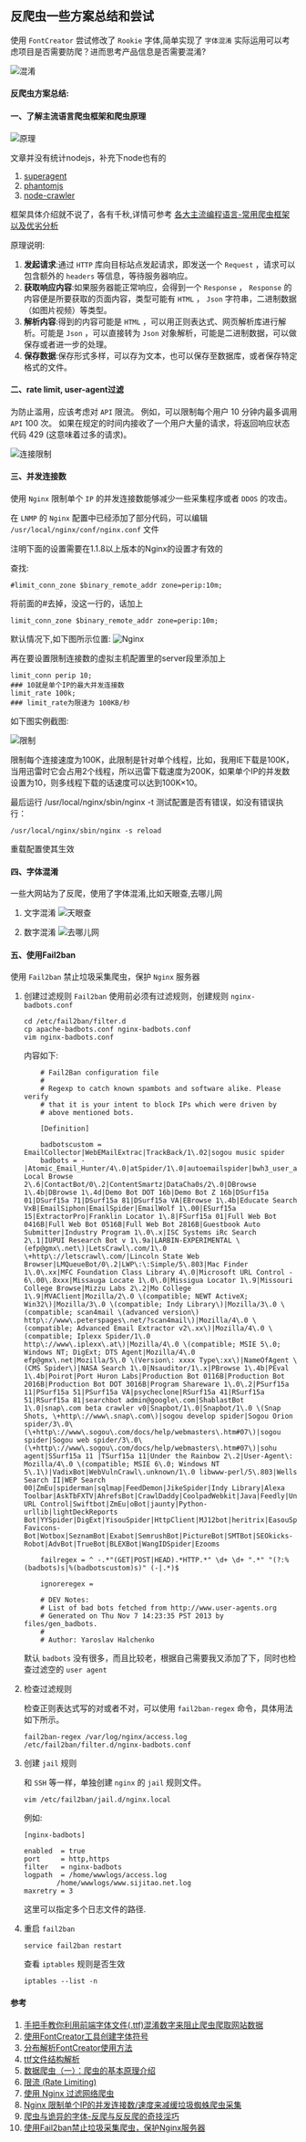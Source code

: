 ## 反爬虫一些方案总结和尝试
使用 `FontCreator` 尝试修改了 `Rookie` 字体,简单实现了 `字体混淆` 
实际运用可以考虑项目是否需要防爬？进而思考产品信息是否需要混淆?

![混淆](/images/linux/反爬虫一些方案总结和尝试/hunxiao.png)

#### 反爬虫方案总结:

#### 一、了解主流语言爬虫框架和爬虫原理

![原理](/images/linux/反爬虫一些方案总结和尝试/yuanli.jpg)

文章并没有统计nodejs，补充下node也有的

1. [superagent](https://github.com/visionmedia/superagent)
1. [phantomjs](http://phantomjs.org/)
1. [node-crawler](https://github.com/bda-research/node-crawler)

框架具体介绍就不说了，各有千秋,详情可参考
[各大主流编程语言-常用爬虫框架以及优劣分析](https://blog.csdn.net/gongbing798930123/article/details/79028549)

原理说明:
1. **发起请求**:通过 `HTTP` 库向目标站点发起请求，即发送一个 `Request` ，请求可以包含额外的 `headers` 等信息，等待服务器响应。
1. **获取响应内容**:如果服务器能正常响应，会得到一个 `Response` ，  `Response` 的内容便是所要获取的页面内容，类型可能有 `HTML` ， `Json` 字符串，二进制数据（如图片视频）等类型。
1. **解析内容**:得到的内容可能是 `HTML` ，可以用正则表达式、网页解析库进行解析。可能是 `Json` ，可以直接转为 `Json` 对象解析，可能是二进制数据，可以做保存或者进一步的处理。
1. **保存数据**:保存形式多样，可以存为文本，也可以保存至数据库，或者保存特定格式的文件。

#### 二、rate limit, user-agent过滤

为防止滥用，应该考虑对 `API` 限流。 例如，可以限制每个用户 10 分钟内最多调用 `API` 100 次。 如果在规定的时间内接收了一个用户大量的请求，将返回响应状态代码 429 (这意味着过多的请求)。

![连接限制](/images/linux/反爬虫一些方案总结和尝试/rateLimit.png)

#### 三、并发连接数

使用 `Nginx` 限制单个 `IP` 的并发连接数能够减少一些采集程序或者 `DDOS` 的攻击。

在 `LNMP` 的 `Nginx` 配置中已经添加了部分代码，可以编辑 `/usr/local/nginx/conf/nginx.conf` 文件

注明下面的设置需要在1.1.8以上版本的Nginx的设置才有效的

查找: 

```SHELL
#limit_conn_zone $binary_remote_addr zone=perip:10m;
```

将前面的#去掉，没这一行的，话加上

```SHELL
limit_conn_zone $binary_remote_addr zone=perip:10m;
```

默认情况下,如下图所示位置:
![Nginx](/images/linux/反爬虫一些方案总结和尝试/nginx.png)

再在要设置限制连接数的虚拟主机配置里的server段里添加上

```SHELL
limit_conn perip 10;
### 10就是单个IP的最大并发连接数
limit_rate 100k;
### limit_rate为限速为 100KB/秒
```

如下图实例截图:

![限制](/images/linux/反爬虫一些方案总结和尝试/ipLimit.png)

限制每个连接速度为100K，此限制是针对单个线程，比如，我用IE下载是100K，当用迅雷时它会占用2个线程，所以迅雷下载速度为200K，如果单个IP的并发数设置为10，则多线程下载的话速度可以达到100K×10。

最后运行 /usr/local/nginx/sbin/nginx -t 测试配置是否有错误，如没有错误执行：

```SHELL
/usr/local/nginx/sbin/nginx -s reload
```

重载配置使其生效

#### 四、字体混淆

一些大网站为了反爬，使用了字体混淆,比如天眼查,去哪儿网

1. 文字混淆
![天眼查](/images/linux/反爬虫一些方案总结和尝试/tianYanCha.png)

1. 数字混淆
![去哪儿网](/images/linux/反爬虫一些方案总结和尝试/qunaer.jpg)

#### 五、使用Fail2ban
使用 `Fail2ban` 禁止垃圾采集爬虫，保护 `Nginx` 服务器

1. 创建过滤规则
    `Fail2ban` 使用前必须有过滤规则，创建规则 `nginx-badbots.conf`

    ```SHELL
    cd /etc/fail2ban/filter.d
    cp apache-badbots.conf nginx-badbots.conf
    vim nginx-badbots.conf
    ```

    内容如下:

    ```SHELL
        # Fail2Ban configuration file
        #
        # Regexp to catch known spambots and software alike. Please verify
        # that it is your intent to block IPs which were driven by
        # above mentioned bots.

        [Definition]

        badbotscustom = EmailCollector|WebEMailExtrac|TrackBack/1\.02|sogou music spider
        badbots = -|Atomic_Email_Hunter/4\.0|atSpider/1\.0|autoemailspider|bwh3_user_agent|China Local Browse 2\.6|ContactBot/0\.2|ContentSmartz|DataCha0s/2\.0|DBrowse 1\.4b|DBrowse 1\.4d|Demo Bot DOT 16b|Demo Bot Z 16b|DSurf15a 01|DSurf15a 71|DSurf15a 81|DSurf15a VA|EBrowse 1\.4b|Educate Search VxB|EmailSiphon|EmailSpider|EmailWolf 1\.00|ESurf15a 15|ExtractorPro|Franklin Locator 1\.8|FSurf15a 01|Full Web Bot 0416B|Full Web Bot 0516B|Full Web Bot 2816B|Guestbook Auto Submitter|Industry Program 1\.0\.x|ISC Systems iRc Search 2\.1|IUPUI Research Bot v 1\.9a|LARBIN-EXPERIMENTAL \(efp@gmx\.net\)|LetsCrawl\.com/1\.0 \+http\://letscrawl\.com/|Lincoln State Web Browser|LMQueueBot/0\.2|LWP\:\:Simple/5\.803|Mac Finder 1\.0\.xx|MFC Foundation Class Library 4\.0|Microsoft URL Control - 6\.00\.8xxx|Missauga Locate 1\.0\.0|Missigua Locator 1\.9|Missouri College Browse|Mizzu Labs 2\.2|Mo College 1\.9|MVAClient|Mozilla/2\.0 \(compatible; NEWT ActiveX; Win32\)|Mozilla/3\.0 \(compatible; Indy Library\)|Mozilla/3\.0 \(compatible; scan4mail \(advanced version\) http\://www\.peterspages\.net/?scan4mail\)|Mozilla/4\.0 \(compatible; Advanced Email Extractor v2\.xx\)|Mozilla/4\.0 \(compatible; Iplexx Spider/1\.0 http\://www\.iplexx\.at\)|Mozilla/4\.0 \(compatible; MSIE 5\.0; Windows NT; DigExt; DTS Agent|Mozilla/4\.0 efp@gmx\.net|Mozilla/5\.0 \(Version\: xxxx Type\:xx\)|NameOfAgent \(CMS Spider\)|NASA Search 1\.0|Nsauditor/1\.x|PBrowse 1\.4b|PEval 1\.4b|Poirot|Port Huron Labs|Production Bot 0116B|Production Bot 2016B|Production Bot DOT 3016B|Program Shareware 1\.0\.2|PSurf15a 11|PSurf15a 51|PSurf15a VA|psycheclone|RSurf15a 41|RSurf15a 51|RSurf15a 81|searchbot admin@google\.com|ShablastBot 1\.0|snap\.com beta crawler v0|Snapbot/1\.0|Snapbot/1\.0 \(Snap Shots, \+http\://www\.snap\.com\)|sogou develop spider|Sogou Orion spider/3\.0\(\+http\://www\.sogou\.com/docs/help/webmasters\.htm#07\)|sogou spider|Sogou web spider/3\.0\(\+http\://www\.sogou\.com/docs/help/webmasters\.htm#07\)|sohu agent|SSurf15a 11 |TSurf15a 11|Under the Rainbow 2\.2|User-Agent\: Mozilla/4\.0 \(compatible; MSIE 6\.0; Windows NT 5\.1\)|VadixBot|WebVulnCrawl\.unknown/1\.0 libwww-perl/5\.803|Wells Search II|WEP Search 00|ZmEu|spiderman|sqlmap|FeedDemon|JikeSpider|Indy Library|Alexa Toolbar|AskTbFXTV|AhrefsBot|CrawlDaddy|CoolpadWebkit|Java|Feedly|UniversalFeedParser|ApacheBench|Microsoft URL Control|Swiftbot|ZmEu|oBot|jaunty|Python-urllib|lightDeckReports Bot|YYSpider|DigExt|YisouSpider|HttpClient|MJ12bot|heritrix|EasouSpider|LinkpadBot|YandexBot|RU_Bot|200PleaseBot|DuckDuckGo-Favicons-Bot|Wotbox|SeznamBot|Exabot|SemrushBot|PictureBot|SMTBot|SEOkicks-Robot|AdvBot|TrueBot|BLEXBot|WangIDSpider|Ezooms

        failregex = ^ -.*"(GET|POST|HEAD).*HTTP.*" \d+ \d+ ".*" "(?:%(badbots)s|%(badbotscustom)s)" (-|.*)$

        ignoreregex =

        # DEV Notes:
        # List of bad bots fetched from http://www.user-agents.org
        # Generated on Thu Nov 7 14:23:35 PST 2013 by files/gen_badbots.
        #
        # Author: Yaroslav Halchenko
    ```

    默认 `badbots` 没有很多，而且比较老，根据自己需要我又添加了下，同时也检查过滤空的 `user agent`

1. 检查过滤规则

    检查正则表达式写的对或者不对，可以使用 `fail2ban-regex` 命令，具体用法如下所示。

    ```SHELL
    fail2ban-regex /var/log/nginx/access.log /etc/fail2ban/filter.d/nginx-badbots.conf
    ```

1. 创建 `jail` 规则

    和 `SSH` 等一样，单独创建 `nginx` 的 `jail` 规则文件。

    ```SHELL
    vim /etc/fail2ban/jail.d/nginx.local
    ```

    例如:

    ```SHELL
    [nginx-badbots]

    enabled  = true
    port     = http,https
    filter   = nginx-badbots
    logpath  = /home/wwwlogs/access.log
            /home/wwwlogs/www.sijitao.net.log
    maxretry = 3
    ```

    这里可以指定多个日志文件的路径.

1. 重启 `fail2ban`

    ```SHELL
    service fail2ban restart
    ```

    查看 `iptables` 规则是否生效

    ```SHELL
    iptables --list -n
    ```


#### 参考
1. [手把手教你利用前端字体文件(.ttf)混淆数字来阻止爬虫爬取网站数据](https://blog.csdn.net/qq_37540004/article/details/78864713)
1. [使用FontCreator工具创建字体符号](https://blog.csdn.net/nj198624/article/details/8160460)
1. [分布解析FontCreator使用方法](http://jc.zhaozi.cn/FontCreator/20141025/8632.html)
1. [ttf文件结构解析](https://www.cnblogs.com/sjhrun2001/archive/2010/01/19/1651274.html)
1. [数据爬虫（一）：爬虫的基本原理介绍](https://blog.csdn.net/byweiker/article/details/79234854)
1. [限流 (Rate Limiting)](https://www.yiichina.com/doc/guide/2.0/rest-rate-limiting)
1. [使用 Nginx 过滤网络爬虫](https://blog.csdn.net/gt9000/article/details/79113348)
1. [Nginx 限制单个IP的并发连接数/速度来减缓垃圾蜘蛛爬虫采集](https://www.imydl.tech/lnmp/229.html)
1. [爬虫与诡异的字体-反爬与反反爬的奇技淫巧](https://zhuanlan.zhihu.com/p/28183190)
1. [使用Fail2ban禁止垃圾采集爬虫，保护Nginx服务器](https://www.imydl.tech/lnmp/149.html)
